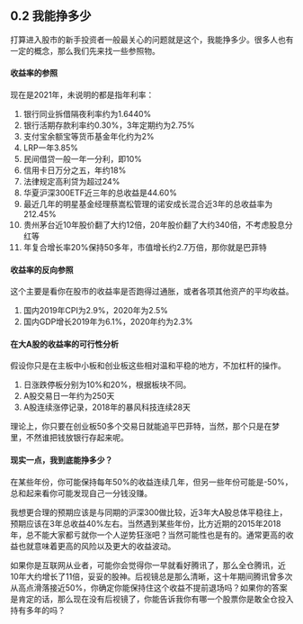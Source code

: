 ## 0.2 我能挣多少

打算进入股市的新手投资者一般最关心的问题就是这个，我能挣多少。很多人也有一定的概念，那么我们先来找一些参照物。

#### 收益率的参照
现在是2021年，未说明的都是指年利率：
1. 银行同业拆借隔夜利率约为1.6440%
2. 银行活期存款利率约0.30%，3年定期约为2.75%
3. 支付宝余额宝等货币基金年化约为2%
4. LRP一年3.85%
5. 民间借贷一般一年一分利，即10%
6. 信用卡日万分之五，年约18%
7. 法律规定高利贷为超过24%
8. 华夏沪深300ETF近三年的总收益是44.60%
9. 最近几年的明星基金经理蔡嵩松管理的诺安成长混合近3年的总收益率为212.45%
10. 贵州茅台近10年股价翻了大约12倍，20年股价翻了大约340倍，不考虑股息分红等
11. 年复合增长率20%保持50多年，市值增长约2.7万倍，那你就是巴菲特

#### 收益率的反向参照
这个主要是看你在股市的收益率是否跑得过通胀，或者各项其他资产的平均收益。

1. 国内2019年CPI为2.9%，2020年为2.5%
2. 国内GDP增长2019年为6.1%，2020年约为2.3%

#### 在大A股的收益率的可行性分析
假设你只是在主板中小板和创业板这些相对温和平稳的地方，不加杠杆的操作。

1. 日涨跌停板分别为10%和20%，根据板块不同。
2. A股交易日一年约为250天
3. A股连续涨停记录，2018年的暴风科技连续28天

理论上，你只要在创业板50多个交易日就能追平巴菲特，当然，那个只是在梦里，不然谁把钱放银行存起来呢。

#### 现实一点，我到底能挣多少？
在某些年份，你可能保持每年50%的收益连续几年，但另一些年份可能是-50%，总和起来看你可能发现自己一分钱没赚。

我想更合理的预期应该是与同期的沪深300做比较，近3年大A股总体平稳往上，预期应该在3年总收益40%左右。当然遇到某些年份，比方近期的2015年2018年，总不能大家都亏就你一个人逆势狂涨吧？当然可能性也是有的。通常更高的收益也就意味着更高的风险以及更大的收益波动。

如果你是互联网从业者，可能你会觉得你一早就看好腾讯了，那么全仓腾讯，近10年大约增长了11倍，妥妥的股神。后视镜总是那么清晰，这十年期间腾讯曾多次从高点滑落接近50%，你确定你能保持住这个收益不提前退场吗？如果你的答案是肯定的话，那么现在没有后视镜了，你能告诉我你有哪一个股票你是敢全仓投入持有多年的吗？
